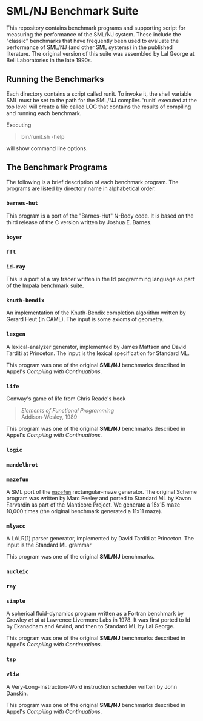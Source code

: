 # SML/NJ Benchmark Suite

This repository contains benchmark programs and supporting script
for measuring the performance of the SML/NJ system.  These include
the "classic" benchmarks that have frequently been used to evaluate
the performance of SML/NJ (and other SML systems) in the published
literature.  The original version of this suite was assembled by
Lal George at Bell Laboratories in the late 1990s.

## Running the Benchmarks

Each directory contains a script called runit. To invoke it, the shell
variable SML must be set to the path for the SML/NJ compiler. 'runit'
executed at the top level will create a file called LOG that contains
the results of compiling and running each benchmark.

Executing

> bin/runit.sh -help

will show command line options.

## The Benchmark Programs

The following is a brief description of each benchmark program.
The programs are listed by directory name in alphabetical order.

### `barnes-hut`

This program is a port of the "Barnes-Hut" N-Body code.  It is based on
the third release of the C version written by Joshua E. Barnes.

### `boyer`

### `fft`

### `id-ray`
This is a port of a ray tracer written in the Id programming language
as part of the Impala benchmark suite.

### `knuth-bendix`
An implementation of the Knuth-Bendix completion algorithm written by
Gerard Heut (in CAML).  The input is some axioms of geometry.

### `lexgen`
A lexical-analyzer generator, implemented by James Mattson and David Tarditi
at Princeton.  The input is the lexical specification for Standard ML.

This program was one of the original **SML/NJ** benchmarks described in
Appel's *Compiling with Continuations*.

### `life`
Conway's game of life from Chris Reade's book
> *Elements of Functional Programming* <br/>
> Addison-Wesley, 1989

This program was one of the original **SML/NJ** benchmarks described in
Appel's *Compiling with Continuations*.

### `logic`

### `mandelbrot`

### `mazefun`

A SML port of the [`mazefun`](http://www.larcenists.org/R7src/mazefun.scm)
rectangular-maze generator.  The original Scheme program was written by
Marc Feeley and ported to Standard ML by Kavon Farvardin as part of the
Manticore Project.  We generate a 15x15 maze 10,000 times (the original
benchmark generated a 11x11 maze).

### `mlyacc`

A LALR(1) parser generator, implemented by David Tarditi
at Princeton.  The input is the Standard ML grammar

This program was one of the original **SML/NJ** benchmarks.

### `nucleic`

### `ray`

### `simple`
A spherical fluid-dynamics program written as a Fortran benchmark by Crowley *et al* at
Lawrence Livermore Labs in 1978.  It was first ported to Id by Ekanadham and Arvind,
and then to Standard ML by Lal George.

This program was one of the original **SML/NJ** benchmarks described in
Appel's *Compiling with Continuations*.

### `tsp`

### `vliw`

A Very-Long-Instruction-Word instruction scheduler written by John Danskin.

This program was one of the original **SML/NJ** benchmarks described in
Appel's *Compiling with Continuations*.
